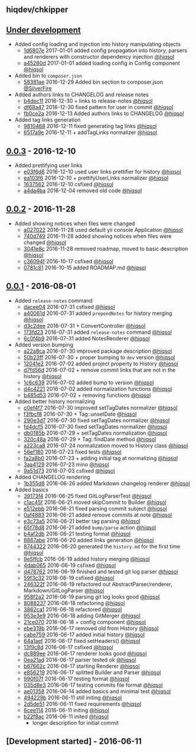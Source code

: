 hiqdev/chkipper
---------------

## [Under development]

- Added config loading and injection into history manipulating objects
    - [1d6807e] 2017-01-01 added config propagation into history, parsers and renderers with constructor dependency injection [@hiqsol]
    - [a45280d] 2017-01-01 added loading config in Config component [@hiqsol]
- Added bin to `composer.json`
    - [58381ae] 2016-12-29 Added bin section to composer.json [@SilverFire]
- Added authors links to CHANGELOG and release notes
    - [b4dec1f] 2016-12-30 + links to release-notes [@hiqsol]
    - [df68a47] 2016-12-30 fixed pattern for user in commit [@hiqsol]
    - [fb0ce2a] 2016-12-13 Added authors links to CHANGELOG [@hiqsol]
- Added tag links generation
    - [9810468] 2016-12-11 fixed generating tag links [@hiqsol]
    - [6517a9e] 2016-12-11 + addTagLinks normalizer [@hiqsol]

## [0.0.3] - 2016-12-10

- Added prettifying user links
    - [e03f6d8] 2016-12-10 used user links prettifier for history [@hiqsol]
    - [ea103f6] 2016-12-10 + prettifyUserLinks normalizer [@hiqsol]
    - [1637562] 2016-12-10 csfixed [@hiqsol]
    - [a4da4ba] 2016-12-04 removed old code [@hiqsol]

## [0.0.2] - 2016-11-28

- Added showing notices when files were changed
    - [a027022] 2016-11-28 used default yii console Application [@hiqsol]
    - [740d749] 2016-11-28 added showing notices when files were changed [@hiqsol]
    - [3041e8c] 2016-11-28 removed roadmap, moved to basic description [@hiqsol]
    - [c36094f] 2016-10-17 csfixed [@hiqsol]
    - [0781c81] 2016-10-15 added ROADMAP.md [@hiqsol]

## [0.0.1] - 2016-08-01

- Added `release-notes` command
    - [dacee04] 2016-07-31 csfixed [@hiqsol]
    - [a40061d] 2016-07-31 added `prependNotes` for history merging [@hiqsol]
    - [d3c2dee] 2016-07-31 + ConvertController [@hiqsol]
    - [173fd23] 2016-07-31 added `release-notes` command [@hiqsol]
    - [6c0f4b9] 2016-07-31 added NotesRenderer [@hiqsol]
- Added version bumping
    - [a22a8ca] 2016-07-30 improved package description [@hiqsol]
    - [50b23ff] 2016-07-30 + proper bumping to `dev` version [@hiqsol]
    - [12041e2] 2016-07-02 added project property to History [@hiqsol]
    - [d7fd56d] 2016-07-02 + remove commit links that are not in the history [@hiqsol]
    - [1c6c639] 2016-07-02 added bump to version [@hiqsol]
    - [d4c4221] 2016-07-02 added normalization functions [@hiqsol]
    - [b485d53] 2016-07-02 + removing functions [@hiqsol]
- Added better history normalizing
    - [c0ef4f7] 2016-07-30 improved setTagDates normalizer [@hiqsol]
    - [f3fbcf8] 2016-07-30 + Tag::unsetDate [@hiqsol]
    - [290e3d7] 2016-07-30 fixed setTagDates normalizer [@hiqsol]
    - [fd4dcf5] 2016-07-30 fixed setTagDates normalizer [@hiqsol]
    - [db0185b] 2016-07-29 + setTagDates normalization [@hiqsol]
    - [320c48a] 2016-07-29 + Tag::findDate method [@hiqsol]
    - [a223ca8] 2016-07-24 normalization moved to History class [@hiqsol]
    - [56ef180] 2016-07-23 fixed tests [@hiqsol]
    - [fa2a8b0] 2016-07-23 + adding initial tag at normalizing [@hiqsol]
    - [3aa4129] 2016-07-23 mino [@hiqsol]
    - [9a51d73] 2016-07-03 csfixed [@hiqsol]
- Added CHANGELOG rendering
    - [1b355d8] 2016-06-26 added Markdown changelog renderer [@hiqsol]
- Added basics
    - [39173f4] 2016-06-25 fixed GitLogParserTest [@hiqsol]
    - [c1ac45f] 2016-06-21 moved skipCommit to Builder [@hiqsol]
    - [e512ebb] 2016-06-21 fixed parsing commit subject [@hiqsol]
    - [0af4883] 2016-06-21 added remove commits at note [@hiqsol]
    - [e3c73a5] 2016-06-21 better tag parsing [@hiqsol]
    - [65f78d8] 2016-06-21 added `bump/parse` action [@hiqsol]
    - [b4af2db] 2016-06-21 testing format [@hiqsol]
    - [8867abe] 2016-06-20 added links generation [@hiqsol]
    - [8744322] 2016-06-20 generated the `history.md` for the first time [@hiqsol]
    - [9e5ffcb] 2016-06-19 added history merging [@hiqsol]
    - [4dab065] 2016-06-19 csfixed [@hiqsol]
    - [d478762] 2016-06-19 finished and tested git log parser [@hiqsol]
    - [59f3c32] 2016-06-19 csfixed [@hiqsol]
    - [246322f] 2016-06-19 refactored out AbstractParser/renderer, Markdown/GitLogParser [@hiqsol]
    - [958f2a2] 2016-06-19 parsing git log looks good [@hiqsol]
    - [8088237] 2016-06-18 refactoring [@hiqsol]
    - [3862ca1] 2016-06-18 refactored [@hiqsol]
    - [953e3e9] 2016-06-18 adding GitMerger [@hiqsol]
    - [21ce070] 2016-06-18 + config component [@hiqsol]
    - [ebe319b] 2016-06-17 removed old from History [@hiqsol]
    - [cabe759] 2016-06-17 added initial history [@hiqsol]
    - [64a1aef] 2016-06-17 fixed setHeaders() [@hiqsol]
    - [13f9c8d] 2016-06-17 csfixed [@hiqsol]
    - [dc889ee] 2016-06-17 renderer looks good [@hiqsol]
    - [0ea21ad] 2016-06-17 parser tested ok [@hiqsol]
    - [b67662c] 2016-06-17 starting Renderer [@hiqsol]
    - [e856219] 2016-06-17 splitted Builder and Parser [@hiqsol]
    - [990f07f] 2016-06-17 testing format [@hiqsol]
    - [035d8e3] 2016-06-17 testing commits file format [@hiqsol]
    - [ae01358] 2016-06-14 added basics and minimal test [@hiqsol]
    - [494229b] 2016-06-11 still initing [@hiqsol]
    - [2d5de51] 2016-06-11 fixed requirements [@hiqsol]
    - [6cee114] 2016-06-11 initing [@hiqsol]
    - [b22f8ac] 2016-06-11 inited [@hiqsol]
        - longer description for initial commit

## [Development started] - 2016-06-11

[@hiqsol]: https://github.com/hiqsol
[sol@hiqdev.com]: https://github.com/hiqsol
[@SilverFire]: https://github.com/SilverFire
[d.naumenko.a@gmail.com]: https://github.com/SilverFire
[b22f8ac]: https://github.com/hiqdev/chkipper/commit/b22f8ac
[8744322]: https://github.com/hiqdev/chkipper/commit/8744322
[9e5ffcb]: https://github.com/hiqdev/chkipper/commit/9e5ffcb
[4dab065]: https://github.com/hiqdev/chkipper/commit/4dab065
[d478762]: https://github.com/hiqdev/chkipper/commit/d478762
[59f3c32]: https://github.com/hiqdev/chkipper/commit/59f3c32
[246322f]: https://github.com/hiqdev/chkipper/commit/246322f
[958f2a2]: https://github.com/hiqdev/chkipper/commit/958f2a2
[8088237]: https://github.com/hiqdev/chkipper/commit/8088237
[3862ca1]: https://github.com/hiqdev/chkipper/commit/3862ca1
[953e3e9]: https://github.com/hiqdev/chkipper/commit/953e3e9
[21ce070]: https://github.com/hiqdev/chkipper/commit/21ce070
[ebe319b]: https://github.com/hiqdev/chkipper/commit/ebe319b
[cabe759]: https://github.com/hiqdev/chkipper/commit/cabe759
[64a1aef]: https://github.com/hiqdev/chkipper/commit/64a1aef
[13f9c8d]: https://github.com/hiqdev/chkipper/commit/13f9c8d
[dc889ee]: https://github.com/hiqdev/chkipper/commit/dc889ee
[0ea21ad]: https://github.com/hiqdev/chkipper/commit/0ea21ad
[b67662c]: https://github.com/hiqdev/chkipper/commit/b67662c
[e856219]: https://github.com/hiqdev/chkipper/commit/e856219
[990f07f]: https://github.com/hiqdev/chkipper/commit/990f07f
[035d8e3]: https://github.com/hiqdev/chkipper/commit/035d8e3
[ae01358]: https://github.com/hiqdev/chkipper/commit/ae01358
[494229b]: https://github.com/hiqdev/chkipper/commit/494229b
[2d5de51]: https://github.com/hiqdev/chkipper/commit/2d5de51
[6cee114]: https://github.com/hiqdev/chkipper/commit/6cee114
[8867abe]: https://github.com/hiqdev/chkipper/commit/8867abe
[0af4883]: https://github.com/hiqdev/chkipper/commit/0af4883
[e3c73a5]: https://github.com/hiqdev/chkipper/commit/e3c73a5
[65f78d8]: https://github.com/hiqdev/chkipper/commit/65f78d8
[b4af2db]: https://github.com/hiqdev/chkipper/commit/b4af2db
[c1ac45f]: https://github.com/hiqdev/chkipper/commit/c1ac45f
[e512ebb]: https://github.com/hiqdev/chkipper/commit/e512ebb
[39173f4]: https://github.com/hiqdev/chkipper/commit/39173f4
[1c6c639]: https://github.com/hiqdev/chkipper/commit/1c6c639
[d4c4221]: https://github.com/hiqdev/chkipper/commit/d4c4221
[b485d53]: https://github.com/hiqdev/chkipper/commit/b485d53
[1b355d8]: https://github.com/hiqdev/chkipper/commit/1b355d8
[d7fd56d]: https://github.com/hiqdev/chkipper/commit/d7fd56d
[12041e2]: https://github.com/hiqdev/chkipper/commit/12041e2
[9a51d73]: https://github.com/hiqdev/chkipper/commit/9a51d73
[56ef180]: https://github.com/hiqdev/chkipper/commit/56ef180
[fa2a8b0]: https://github.com/hiqdev/chkipper/commit/fa2a8b0
[3aa4129]: https://github.com/hiqdev/chkipper/commit/3aa4129
[a223ca8]: https://github.com/hiqdev/chkipper/commit/a223ca8
[db0185b]: https://github.com/hiqdev/chkipper/commit/db0185b
[320c48a]: https://github.com/hiqdev/chkipper/commit/320c48a
[fd4dcf5]: https://github.com/hiqdev/chkipper/commit/fd4dcf5
[50b23ff]: https://github.com/hiqdev/chkipper/commit/50b23ff
[c0ef4f7]: https://github.com/hiqdev/chkipper/commit/c0ef4f7
[f3fbcf8]: https://github.com/hiqdev/chkipper/commit/f3fbcf8
[290e3d7]: https://github.com/hiqdev/chkipper/commit/290e3d7
[a22a8ca]: https://github.com/hiqdev/chkipper/commit/a22a8ca
[d3c2dee]: https://github.com/hiqdev/chkipper/commit/d3c2dee
[173fd23]: https://github.com/hiqdev/chkipper/commit/173fd23
[6c0f4b9]: https://github.com/hiqdev/chkipper/commit/6c0f4b9
[a40061d]: https://github.com/hiqdev/chkipper/commit/a40061d
[dacee04]: https://github.com/hiqdev/chkipper/commit/dacee04
[740d749]: https://github.com/hiqdev/chkipper/commit/740d749
[c36094f]: https://github.com/hiqdev/chkipper/commit/c36094f
[0781c81]: https://github.com/hiqdev/chkipper/commit/0781c81
[a027022]: https://github.com/hiqdev/chkipper/commit/a027022
[3041e8c]: https://github.com/hiqdev/chkipper/commit/3041e8c
[1637562]: https://github.com/hiqdev/chkipper/commit/1637562
[a4da4ba]: https://github.com/hiqdev/chkipper/commit/a4da4ba
[e03f6d8]: https://github.com/hiqdev/chkipper/commit/e03f6d8
[ea103f6]: https://github.com/hiqdev/chkipper/commit/ea103f6
[6517a9e]: https://github.com/hiqdev/chkipper/commit/6517a9e
[Under development]: https://github.com/hiqdev/chkipper/compare/0.0.3...HEAD
[0.0.3]: https://github.com/hiqdev/chkipper/compare/0.0.2...0.0.3
[0.0.2]: https://github.com/hiqdev/chkipper/compare/0.0.1...0.0.2
[0.0.1]: https://github.com/hiqdev/chkipper/releases/tag/0.0.1
[9810468]: https://github.com/hiqdev/chkipper/commit/9810468
[df68a47]: https://github.com/hiqdev/chkipper/commit/df68a47
[58381ae]: https://github.com/hiqdev/chkipper/commit/58381ae
[fb0ce2a]: https://github.com/hiqdev/chkipper/commit/fb0ce2a
[b4dec1f]: https://github.com/hiqdev/chkipper/commit/b4dec1f
[1d6807e]: https://github.com/hiqdev/chkipper/commit/1d6807e
[a45280d]: https://github.com/hiqdev/chkipper/commit/a45280d
